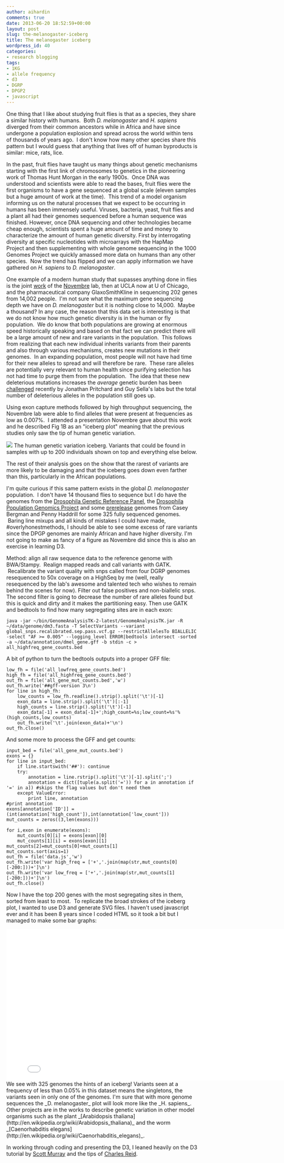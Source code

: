 ```yaml
---
author: aihardin
comments: true
date: 2013-06-20 18:52:59+00:00
layout: post
slug: the-melanogaster-iceberg
title: The melanogaster iceberg
wordpress_id: 40
categories:
- research blogging
tags:
- 1KG
- allele frequency
- d3
- DGRP
- DPGP2
- javascript
---
```


One thing that I like about studying fruit flies is that as a species, they share a similar history with humans.  Both _D. melanogaster_ and _H. sapiens_ diverged from their common ancestors while in Africa and have since undergone a population explosion and spread across the world within tens of thousands of years ago.  I don't know how many other species share this pattern but I would guess that anything that lives off of human byproducts is similar: mice, rats, lice.

In the past, fruit flies have taught us many things about genetic mechanisms starting with the first link of chromosomes to genetics in the pioneering work of Thomas Hunt Morgan in the early 1900s.  Once DNA was understood and scientists were able to read the bases, fruit flies were the first organisms to have a gene sequenced at a global scale (eleven samples but a huge amount of work at the time).  This trend of a model organism informing us on the natural processes that we expect to be occurring in humans has been immensely useful. Viruses, bacteria, yeast, fruit flies and a plant all had their genomes sequenced before a human sequence was finished. However, once DNA sequencing and other technologies became cheap enough, scientists spent a huge amount of time and money to characterize the amount of human genetic diversity. First by interrogating diversity at specific nucleotides with microarrays with the HapMap Project and then supplementing with whole genome sequencing in the 1000 Genomes Project we quickly amassed more data on humans than any other species.  Now the trend has flipped and we can apply information we have gathered on _H. sapiens_ to _D. melanogaster_.

One example of a modern human study that supasses anything done in flies is the joint [work](http://www.ncbi.nlm.nih.gov/pubmed/22604722) of the [Novembre](http://jnpopgen.org/) lab, then at UCLA now at U of Chicago, and the pharmaceutical company GlaxoSmithKline in sequencing 202 genes from 14,002 people.  I'm not sure what the maximum gene sequencing depth we have on _D. melanogaster_ but it is nothing close to 14,000.  Maybe a thousand? In any case, the reason that this data set is interesting is that we do not know how much genetic diversity is in the human or fly population.  We do know that both populations are growing at enormous speed historically speaking and based on that fact we can predict there will be a large amount of new and rare variants in the population.  This follows from realizing that each new individual inherits variants from their parents and also through various mechanisms, creates new mutations in their genomes.  In an expanding population, most people will not have had time for their new alleles to spread and will therefore be rare.  These rare alleles are potentially very relevant to human health since purifying selection has not had time to purge them from the population.  The idea that these new deleterious mutations increases the _average_ genetic burden has been [challenged](http://haldanessieve.org/2013/05/10/the-deleterious-mutation-load-is-insensitive-to-recent-population-history/) recently by Jonathan Pritchard and Guy Sella's labs but the total number of deleterious alleles in the population still goes up.

Using exon capture methods followed by high throughput sequencing, the Novembre lab were able to find alleles that were present at frequencies as low as 0.007%.  I attended a presentation Novembre gave about this work and he described Fig 1B as an "iceberg plot" meaning that the previous studies only saw the tip of human genetic variation.

![](http://newsroom.ucla.edu/portal/ucla/artwork/3/4/0/7/4/234074/John_Novembre_2012_iceberg_image.jpg) The human genetic variation iceberg. Variants that could be found in samples with up to 200 individuals shown on top and everything else below.

The rest of their analysis goes on the show that the rarest of variants are more likely to be damaging and that the iceberg goes down even farther than this, particularly in the African populations.

I'm quite curious if this same pattern exists in the global _D. melanogaster_ population.  I don't have 14 thousand flies to sequence but I do have the genomes from the [Drosophila Genetic Reference Panel](http://dgrp.gnets.ncsu.edu/), the [Drosophila Population Genomics Project](http://www.dpgp.org/dpgp2/DPGP2.html) and some [prerelease](http://bergmanlab.smith.man.ac.uk/?p=1685) genomes from Casey Bergman and Penny Haddrill for some 325 fully sequenced genomes.  Baring line mixups and all kinds of mistakes I could have made, #overlyhonestmethods, I should be able to see some excess of rare variants since the DPGP genomes are mainly African and have higher diversity. I'm not going to make as fancy of a figure as Novembre did since this is also an exercise in learning D3.

Method: align all raw sequence data to the reference genome with BWA/Stampy.  Realign mapped reads and call variants with GATK.  Recalibrate the variant quality with snps called from four DGRP genomes resequenced to 50x coverage on a HighSeq by me (well, really resequenced by the lab's awesome and talented tech who wishes to remain behind the scenes for now). Filter out false positives and non-biallelic snps. The second filter is going to decrease the number of rare alleles found but this is quick and dirty and it makes the partitioning easy. Then use GATK and bedtools to find how many segregating sites are in each exon:

    
    java -jar ~/bin/GenomeAnalysisTK-2-latest/GenomeAnalysisTK.jar -R ~/data/genome/dm3.fasta -T SelectVariants --variant global_snps.recalibrated.sep.pass.vcf.gz --restrictAllelesTo BIALLELIC -select "AF >= 0.005" --logging_level ERROR|bedtools intersect -sorted -a ~/data/annotation/dmel_gene.gff -b stdin -c > all_highfreq_gene_counts.bed


A bit of python to turn the bedtools outputs into a proper GFF file:

    
    low_fh = file('all_lowfreq_gene_counts.bed')
    high_fh = file('all_highfreq_gene_counts.bed')
    out_fh = file('all_gene_mut_counts.bed','w')
    out_fh.write('##gff-version 3\n')
    for line in high_fh:
        low_counts = low_fh.readline().strip().split('\t')[-1]
        exon_data = line.strip().split('\t')[:-1]
        high_counts = line.strip().split('\t')[-1]
        exon_data[-1] = exon_data[-1]+';high_count=%s;low_count=%s'%(high_counts,low_counts)
        out_fh.write('\t'.join(exon_data)+'\n')
    out_fh.close()


And some more to process the GFF and get counts:

    
    input_bed = file('all_gene_mut_counts.bed')
    exons = {}
    for line in input_bed:
        if line.startswith('##'): continue
        try:
            annotation = line.rstrip().split('\t')[-1].split(';')
            annotation = dict([tuple(a.split('=')) for a in annotation if '=' in a]) #skips the flag values but don't need them
        except ValueError:
            print line, annotation
    #print annotation
    exons[annotation['ID']] = (int(annotation['high_count']),int(annotation['low_count']))
    mut_counts = zeros((3,len(exons)))
    
    for i,exon in enumerate(exons):
        mut_counts[0][i] = exons[exon][0]
        mut_counts[1][i] = exons[exon][1]
    mut_counts[2]=mut_counts[0]+mut_counts[1]
    mut_counts.sort(axis=1)
    out_fh = file('data.js','w')
    out_fh.write('var high_freq = ['+','.join(map(str,mut_counts[0][-200:]))+']\n')
    out_fh.write('var low_freq = ['+','.join(map(str,mut_counts[1][-200:]))+']\n')
    out_fh.close()


Now I have the top 200 genes with the most segregating sites in them, sorted from least to most.  To replicate the broad strokes of the iceberg plot, I wanted to use D3 and generate SVG files. I haven't used javascript ever and it has been 8 years since I coded HTML so it took a bit but I managed to make some bar graphs:
<iframe style="border: 0px;" src="{{ "/plots/iceberg.html" | prepend: site.baseurl }}" height="400" width="800" scrolling="no"></iframe>
We see with 325 genomes the hints of an iceberg! Variants seen at a frequency of less than 0.05% in this dataset means the singletons, the variants seen in only one of the genomes. I'm sure that with more genome sequences the _D. melanogaster_ plot will look more like the _H. sapiens_. Other projects are in the works to describe genetic variation in other model organisms such as the plant _[Arabidopsis thaliana](http://en.wikipedia.org/wiki/Arabidopsis_thaliana)_ and the worm _[Caenorhabditis elegans](http://en.wikipedia.org/wiki/Caenorhabditis_elegans)_.

In working through coding and presenting the D3, I leaned heavily on the D3 tutorial by [Scott Murray](http://alignedleft.com/tutorials/d3/) and the tips of [Charles Reid](http://charlesmartinreid.com/wordpress/2012/08/d3-and-wordpress/).
